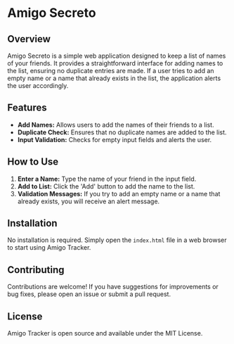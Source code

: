 # Amigo Secreto

## Overview

Amigo Secreto is a simple web application designed to keep a list of names of your friends. It provides a straightforward interface for adding names to the list, ensuring no duplicate entries are made. If a user tries to add an empty name or a name that already exists in the list, the application alerts the user accordingly.

## Features

-   **Add Names:** Allows users to add the names of their friends to a list.
-   **Duplicate Check:** Ensures that no duplicate names are added to the list.
-   **Input Validation:** Checks for empty input fields and alerts the user.

## How to Use

1. **Enter a Name:** Type the name of your friend in the input field.
2. **Add to List:** Click the 'Add' button to add the name to the list.
3. **Validation Messages:** If you try to add an empty name or a name that already exists, you will receive an alert message.

## Installation

No installation is required. Simply open the `index.html` file in a web browser to start using Amigo Tracker.

## Contributing

Contributions are welcome! If you have suggestions for improvements or bug fixes, please open an issue or submit a pull request.

## License

Amigo Tracker is open source and available under the MIT License.
